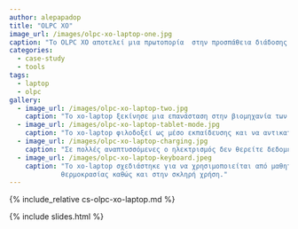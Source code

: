 ```yaml
---
author: alepapadop
title: "OLPC XO"
image_url: /images/olpc-xo-laptop-one.jpg
caption: "To OLPC XO αποτελεί μια πρωτοπορία  στην προσπάθεια διάδοσης της γνώσεις σε όλες τις γωνίες του πλανήτη."
categories:
  - case-study
  - tools
tags:
  - laptop
  - olpc
gallery:
  - image_url: /images/olpc-xo-laptop-two.jpg
    caption: "To xo-laptop ξεκίνησε μια επανάσταση στην βιομηχανία των μικρών και φθηνών φορητών υπολογιστών."
  - image_url: /images/olpc-xo-laptop-tablet-mode.jpg
    caption: "Το xo-laptop φιλοδοξεί ως μέσο εκπαίδευσης και να αντικατασησει το βιβλίο, η περιστροφή της οθόνης επιτρέπει στο laptop να επιτελέσει αυτόν το σκοπό με πιο φυσικό τρόπο."
  - image_url: /images/olpc-xo-laptop-charging.jpg
    caption: "Σε πολλές αναπτυσσόμενες ο ηλεκτρισμός δεν θερείτε δεδομένος, έτσι πολλές φορές τα xo-laptop φορτίζονται μαζικά στο μόνο σημείο του οικιμσού όπου υπάρχει ηλεκτρικό ρεύμα."
  - image_url: /images/olpc-xo-laptop-keyboard.jpeg
    caption: "Το xo-laptop σχεδιάστηκε για να χρησιμοποιείται από μαθητές σε αναπτυσσόμενες χώρες. Ο σχεδιασμός του έγινε με γνώμονα την αντοχή στις ακραίες συνθήκες υγρασίας, σκόνης και 
             θερμοκρασίας καθώς και στην σκληρή χρήση."
---
```


{% include_relative cs-olpc-xo-laptop.md %}

{% include slides.html %}

